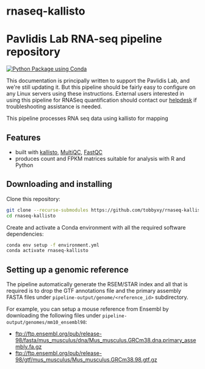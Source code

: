 # rnaseq-kallisto
# Pavlidis Lab RNA-seq pipeline repository

[![Python Package using Conda](https://github.com/PavlidisLab/rnaseq-pipeline/actions/workflows/build.yml/badge.svg?branch=master)](https://github.com/PavlidisLab/rnaseq-pipeline/actions/workflows/build.yml)

This documentation is principally written to support the Pavlidis Lab, and we're still updating it. But this pipeline should be fairly easy to configure on any Linux servers using these instructions. External users interested in using this pipeline for RNASeq quantification should contact our [helpdesk](MSL-PAVLAB-SUPPORT@LISTS.UBC.CA) if troubleshooting assistance is needed.

This pipeline processes RNA seq data using kallisto for mapping

## Features

 - built with [kallisto](https://github.com/pachterlab/kallisto), [MultiQC](https://multiqc.info/), [FastQC](https://www.bioinformatics.babraham.ac.uk/projects/fastqc/)
 - produces count and FPKM matrices suitable for analysis with R and Python
 
 ## Downloading and installing

Clone this repository:

```bash
git clone --recurse-submodules https://github.com/tobbyxy/rnaseq-kallisto
cd rnaseq-kallisto
```

Create and activate a Conda environment with all the required software
dependencies:

```bash
conda env setup -f environment.yml
conda activate rnaseq-kallisto
```

## Setting up a genomic reference


The pipeline automatically generate the RSEM/STAR index and all that is
required is to drop the GTF annotations file and the primary assembly FASTA
files under `pipeline-output/genome/<reference_id>` subdirectory.

For example, you can setup a mouse reference from Ensembl by downloading the
following files under `pipeline-output/genomes/mm10_ensembl98`:

 - ftp://ftp.ensembl.org/pub/release-98/fasta/mus_musculus/dna/Mus_musculus.GRCm38.dna.primary_assembly.fa.gz
 - ftp://ftp.ensembl.org/pub/release-98/gtf/mus_musculus/Mus_musculus.GRCm38.98.gtf.gz
